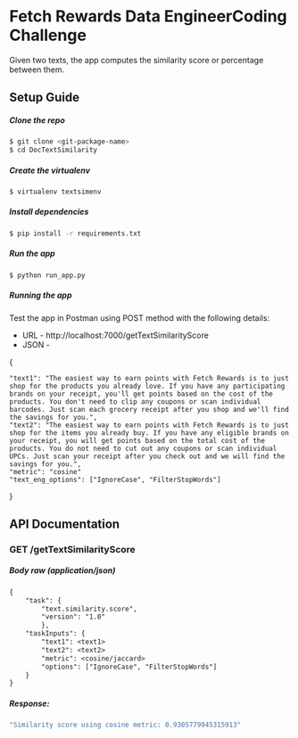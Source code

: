 
# Fetch Rewards Data EngineerCoding Challenge

Given two texts, the app computes the similarity score or percentage between them.

## Setup Guide

##### Clone the repo

```bash
$ git clone <git-package-name>
$ cd DocTextSimilarity
```


##### Create the virtualenv
```bash
$ virtualenv textsimenv
```

##### Install dependencies
```bash
$ pip install -r requirements.txt
```

##### Run the app
```bash
$ python run_app.py
```

##### Running the app

Test the app in Postman using POST method with the following details:

* URL - http://localhost:7000/getTextSimilarityScore
* JSON - 

{

	"text1": "The easiest way to earn points with Fetch Rewards is to just shop for the products you already love. If you have any participating brands on your receipt, you'll get points based on the cost of the products. You don't need to clip any coupons or scan individual barcodes. Just scan each grocery receipt after you shop and we'll find the savings for you.",
	"text2": "The easiest way to earn points with Fetch Rewards is to just shop for the items you already buy. If you have any eligible brands on your receipt, you will get points based on the total cost of the products. You do not need to cut out any coupons or scan individual UPCs. Just scan your receipt after you check out and we will find the savings for you.",
	"metric": "cosine"
	"text_eng_options": ["IgnoreCase", "FilterStopWords"]
}

## API Documentation

### GET /getTextSimilarityScore

##### Body raw (application/json)

```rest
{
    "task": {
        "text.similarity.score",
        "version": "1.0"
        },
    "taskInputs": {
        "text1": <text1>
        "text2": <text2>
        "metric": <cosine/jaccard>
        "options": ["IgnoreCase", "FilterStopWords"]
    }
}
```

##### Response:
```bash
"Similarity score using cosine metric: 0.9305779945315913"
```
